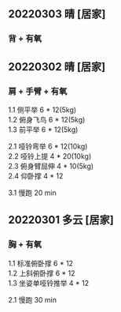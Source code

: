 ## 20220303  晴 [居家]

### 背 + 有氧   




## 20220302  晴 [居家]

### 肩 + 手臂 + 有氧   
1.1 侧平举  6 * 12(5kg)      
1.2 俯身飞鸟  6 * 12(5kg)    
1.3 前平举 6 * 12(5kg)      
    
2.1 哑铃弯举 6 * 12(10kg)  
2.2 哑铃上提 4 * 20(10kg)         
2.3 俯身臂屈伸 4 * 10(5kg)   
2.4 仰卧撑 4 * 12    

3.1 慢跑 20 min 



## 20220301  多云 [居家]

### 胸 + 有氧   
1.1 标准俯卧撑 6 * 12       
1.2 上斜俯卧撑 6 * 12  
1.3 坐姿单哑铃推举 4 * 12     

2.1 慢跑 30 min  










